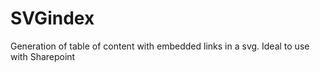 # SVGindex
Generation of table of content with embedded links in a svg. Ideal to use with Sharepoint
